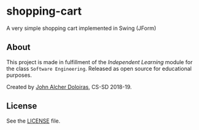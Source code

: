 # shopping-cart
A very simple shopping cart implemented in Swing (JForm)

## About

This project is made in fulfillment of the _Independent Learning_ module for the class `Software Engineering`. Released as open source for educational purposes.

Created by [John Alcher Doloiras](https://github.com/alchermd), CS-SD 2018-19.
## License

See the [LICENSE](LICENSE) file.
